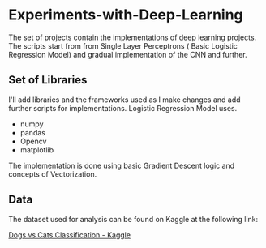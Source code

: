# Experiments-with-Deep-Learning

The set of projects contain the implementations of deep learning projects. The scripts start from  from Single Layer Perceptrons ( Basic Logistic Regression Model) and gradual implementation of the CNN and further. 

## Set of Libraries 

I'll add libraries and the frameworks used as I make changes and add further scripts for implementations. 
Logistic Regression Model uses. 

- numpy 
- pandas
- Opencv 
- matplotlib 

The implementation is done using basic Gradient Descent logic and concepts of Vectorization.

## Data

The dataset used for analysis can be found on Kaggle at the following link:

[Dogs vs Cats Classification - Kaggle](https://www.kaggle.com/c/dogs-vs-cats) 
